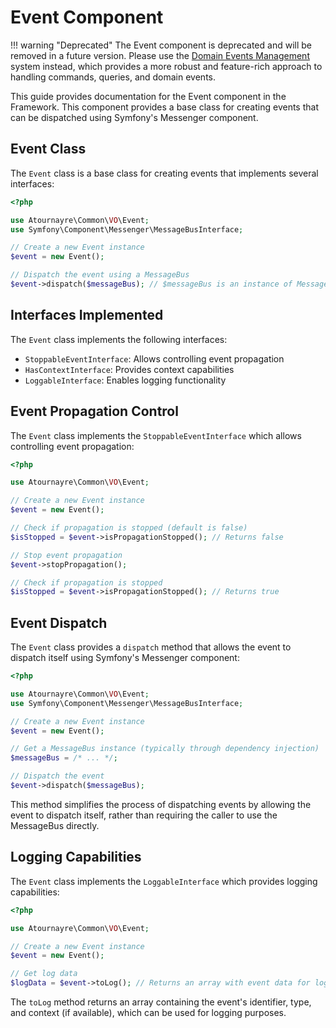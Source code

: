 # Event Component

!!! warning "Deprecated"
    The Event component is deprecated and will be removed in a future version. Please use the [Domain Events Management](domain-events.md) system instead, which provides a more robust and feature-rich approach to handling commands, queries, and domain events.

This guide provides documentation for the Event component in the Framework. This component provides a base class for creating events that can be dispatched using Symfony's Messenger component.

## Event Class

The `Event` class is a base class for creating events that implements several interfaces:

```php
<?php

use Atournayre\Common\VO\Event;
use Symfony\Component\Messenger\MessageBusInterface;

// Create a new Event instance
$event = new Event();

// Dispatch the event using a MessageBus
$event->dispatch($messageBus); // $messageBus is an instance of MessageBusInterface
```

## Interfaces Implemented

The `Event` class implements the following interfaces:

- `StoppableEventInterface`: Allows controlling event propagation
- `HasContextInterface`: Provides context capabilities
- `LoggableInterface`: Enables logging functionality

## Event Propagation Control

The `Event` class implements the `StoppableEventInterface` which allows controlling event propagation:

```php
<?php

use Atournayre\Common\VO\Event;

// Create a new Event instance
$event = new Event();

// Check if propagation is stopped (default is false)
$isStopped = $event->isPropagationStopped(); // Returns false

// Stop event propagation
$event->stopPropagation();

// Check if propagation is stopped
$isStopped = $event->isPropagationStopped(); // Returns true
```

## Event Dispatch

The `Event` class provides a `dispatch` method that allows the event to dispatch itself using Symfony's Messenger component:

```php
<?php

use Atournayre\Common\VO\Event;
use Symfony\Component\Messenger\MessageBusInterface;

// Create a new Event instance
$event = new Event();

// Get a MessageBus instance (typically through dependency injection)
$messageBus = /* ... */;

// Dispatch the event
$event->dispatch($messageBus);
```

This method simplifies the process of dispatching events by allowing the event to dispatch itself, rather than requiring the caller to use the MessageBus directly.

## Logging Capabilities

The `Event` class implements the `LoggableInterface` which provides logging capabilities:

```php
<?php

use Atournayre\Common\VO\Event;

// Create a new Event instance
$event = new Event();

// Get log data
$logData = $event->toLog(); // Returns an array with event data for logging
```

The `toLog` method returns an array containing the event's identifier, type, and context (if available), which can be used for logging purposes.
